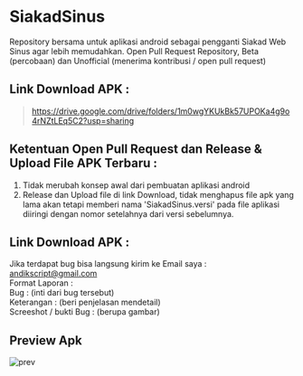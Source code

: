# SiakadSinus
Repository bersama untuk aplikasi android sebagai pengganti Siakad Web Sinus agar lebih memudahkan. Open Pull Request Repository, Beta (percobaan) dan Unofficial (menerima kontribusi / open pull request)

## Link Download APK :
 > https://drive.google.com/drive/folders/1m0wgYKUkBk57UPOKa4g9o4rNZtLEq5C2?usp=sharing
 
## Ketentuan Open Pull Request dan Release & Upload File APK Terbaru :
1. Tidak merubah konsep awal dari pembuatan aplikasi android
2. Release dan Upload file di link Download, tidak menghapus file apk yang lama akan tetapi memberi nama 'SiakadSinus.versi' pada file aplikasi diiringi dengan nomor setelahnya dari versi sebelumnya.

## Link Download APK :
Jika terdapat bug bisa langsung kirim ke Email saya : andikscript@gmail.com <br />
Format Laporan : <br />
Bug : (inti dari bug tersebut) <br />
Keterangan : (beri penjelasan mendetail) <br />
Screeshot / bukti Bug : (berupa gambar)

## Preview Apk
![prev](https://user-images.githubusercontent.com/58913447/107673791-e7042680-6cc8-11eb-8dc1-a86e53712748.jpg)
